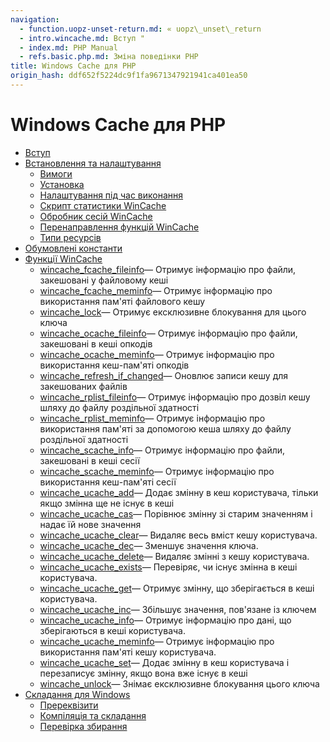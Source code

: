 ```yaml
---
navigation:
  - function.uopz-unset-return.md: « uopz\_unset\_return
  - intro.wincache.md: Вступ "
  - index.md: PHP Manual
  - refs.basic.php.md: Зміна поведінки PHP
title: Windows Cache для PHP
origin_hash: ddf652f5224dc9f1fa9671347921941ca401ea50
---
```

# Windows Cache для PHP

-   [Вступ](intro.wincache.md)
-   [Встановлення та налаштування](wincache.setup.md)
    -   [Вимоги](wincache.requirements.md)
    -   [Установка](wincache.installation.md)
    -   [Налаштування під час виконання](wincache.configuration.md)
    -   [Скрипт статистики WinCache](wincache.stats.md)
    -   [Обробник сесій WinCache](wincache.sessionhandler.md)
    -   [Перенаправлення функцій WinCache](wincache.reroutes.md)
    -   [Типи ресурсів](wincache.resources.md)
-   [Обумовлені константи](wincache.constants.md)
-   [Функції WinCache](ref.wincache.md)
    -   [wincache\_fcache\_fileinfo](function.wincache-fcache-fileinfo.md)— Отримує інформацію про файли, закешовані у файловому кеші
    -   [wincache\_fcache\_meminfo](function.wincache-fcache-meminfo.md)— Отримує інформацію про використання пам'яті файлового кешу
    -   [wincache\_lock](function.wincache-lock.md)— Отримує ексклюзивне блокування для цього ключа
    -   [wincache\_ocache\_fileinfo](function.wincache-ocache-fileinfo.md)— Отримує інформацію про файли, закешовані в кеші опкодів
    -   [wincache\_ocache\_meminfo](function.wincache-ocache-meminfo.md)— Отримує інформацію про використання кеш-пам'яті опкодів
    -   [wincache\_refresh\_if\_changed](function.wincache-refresh-if-changed.md)— Оновлює записи кешу для закешованих файлів
    -   [wincache\_rplist\_fileinfo](function.wincache-rplist-fileinfo.md)— Отримує інформацію про дозвіл кешу шляху до файлу роздільної здатності
    -   [wincache\_rplist\_meminfo](function.wincache-rplist-meminfo.md)— Отримує інформацію про використання пам'яті за допомогою кеша шляху до файлу роздільної здатності
    -   [wincache\_scache\_info](function.wincache-scache-info.md)— Отримує інформацію про файли, закешовані в кеші сесії
    -   [wincache\_scache\_meminfo](function.wincache-scache-meminfo.md)— Отримує інформацію про використання кеш-пам'яті сесії
    -   [wincache\_ucache\_add](function.wincache-ucache-add.md)— Додає змінну в кеш користувача, тільки якщо змінна ще не існує в кеші
    -   [wincache\_ucache\_cas](function.wincache-ucache-cas.md)— Порівнює змінну зі старим значенням і надає їй нове значення
    -   [wincache\_ucache\_clear](function.wincache-ucache-clear.md)— Видаляє весь вміст кешу користувача.
    -   [wincache\_ucache\_dec](function.wincache-ucache-dec.md)— Зменшує значення ключа.
    -   [wincache\_ucache\_delete](function.wincache-ucache-delete.md)— Видаляє змінні з кешу користувача.
    -   [wincache\_ucache\_exists](function.wincache-ucache-exists.md)— Перевіряє, чи існує змінна в кеші користувача.
    -   [wincache\_ucache\_get](function.wincache-ucache-get.md)— Отримує змінну, що зберігається в кеші користувача.
    -   [wincache\_ucache\_inc](function.wincache-ucache-inc.md)— Збільшує значення, пов'язане із ключем
    -   [wincache\_ucache\_info](function.wincache-ucache-info.md)— Отримує інформацію про дані, що зберігаються в кеші користувача.
    -   [wincache\_ucache\_meminfo](function.wincache-ucache-meminfo.md)— Отримує інформацію про використання пам'яті кешу користувача.
    -   [wincache\_ucache\_set](function.wincache-ucache-set.md)— Додає змінну в кеш користувача і перезаписує змінну, якщо вона вже існує в кеші
    -   [wincache\_unlock](function.wincache-unlock.md)— Знімає ексклюзивне блокування цього ключа
-   [Складання для Windows](wincache.win32build.md)
    -   [Пререквізити](wincache.win32build.prereq.md)
    -   [Компіляція та складання](wincache.win32build.building.md)
    -   [Перевірка збирання](wincache.win32build.verify.md)
